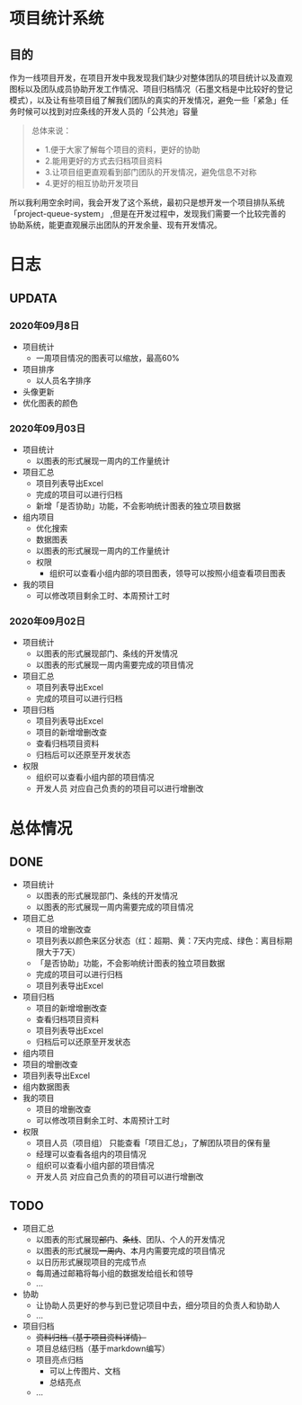 # 项目统计系统

## 目的

作为一线项目开发，在项目开发中我发现我们缺少对整体团队的项目统计以及直观图标以及团队成员协助开发工作情况、项目归档情况（石墨文档是中比较好的登记模式），以及让有些项目组了解我们团队的真实的开发情况，避免一些「紧急」任务时候可以找到对应条线的开发人员的「公共池」容量
 
> 总体来说：
> - 1.便于大家了解每个项目的资料，更好的协助
> - 2.能用更好的方式去归档项目资料
> - 3.让项目组更直观看到部门团队的开发情况，避免信息不对称
> - 4.更好的相互协助开发项目

所以我利用空余时间，我会开发了这个系统，最初只是想开发一个项目排队系统 「project-queue-system」 ,但是在开发过程中，发现我们需要一个比较完善的协助系统，能更直观展示出团队的开发余量、现有开发情况。

# 日志

## UPDATA
### 2020年09月8日
- 项目统计
  - 一周项目情况的图表可以缩放，最高60%
- 项目排序
  - 以人员名字排序
- 头像更新
- 优化图表的颜色


### 2020年09月03日

- 项目统计
  - 以图表的形式展现一周内的工作量统计
- 项目汇总
  - 项目列表导出Excel
  - 完成的项目可以进行归档
  - 新增「是否协助」功能，不会影响统计图表的独立项目数据
- 组内项目
  - 优化搜索
  - 数据图表
  - 以图表的形式展现一周内的工作量统计
  - 权限
    - 组织可以查看小组内部的项目图表，领导可以按照小组查看项目图表
- 我的项目
  - 可以修改项目剩余工时、本周预计工时


### 2020年09月02日

- 项目统计
  - 以图表的形式展现部门、条线的开发情况
  - 以图表的形式展现一周内需要完成的项目情况
- 项目汇总
  - 项目列表导出Excel
  - 完成的项目可以进行归档
- 项目归档
  - 项目列表导出Excel
  - 项目的新增增删改查
  - 查看归档项目资料
  - 归档后可以还原至开发状态
- 权限
  - 组织可以查看小组内部的项目情况
  - 开发人员 对应自己负责的的项目可以进行增删改

# 总体情况

## DONE
- 项目统计
  - 以图表的形式展现部门、条线的开发情况
  - 以图表的形式展现一周内需要完成的项目情况
- 项目汇总
  - 项目的增删改查
  - 项目列表以颜色来区分状态（红：超期、黄：7天内完成、绿色：离目标期限大于7天）
  - 「是否协助」功能，不会影响统计图表的独立项目数据
  - 完成的项目可以进行归档
  - 项目列表导出Excel
- 项目归档
  - 项目的新增增删改查
  - 查看归档项目资料
  - 项目列表导出Excel
  - 归档后可以还原至开发状态
-  组内项目
  - 项目的增删改查
  - 项目列表导出Excel
  - 组内数据图表
- 我的项目
  - 项目的增删改查
  - 可以修改项目剩余工时、本周预计工时
- 权限
  - 项目人员（项目组） 只能查看「项目汇总」，了解团队项目的保有量
  - 经理可以查看各组内的项目情况
  - 组织可以查看小组内部的项目情况
  - 开发人员 对应自己负责的的项目可以进行增删改

## TODO

- 项目汇总
  - 以图表的形式展现~~部门~~、~~条线~~、团队、个人的开发情况
  - 以图表的形式展现~~一周内~~、本月内需要完成的项目情况
  - 以日历形式展现项目的完成节点
  - 每周通过邮箱将每小组的数据发给组长和领导
  - ...
- 协助
  - 让协助人员更好的参与到已登记项目中去，细分项目的负责人和协助人
  - ...
- 项目归档
  - ~~资料归档（基于项目资料详情）~~
  - 项目总结归档（基于markdown编写）
  - 项目亮点归档
    - 可以上传图片、文档
    - 总结亮点
  - ...